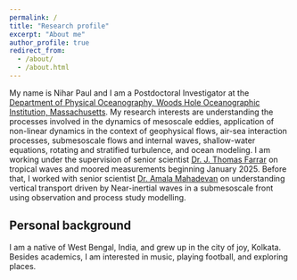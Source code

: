 ```yaml
---
permalink: /
title: "Research profile"
excerpt: "About me"
author_profile: true
redirect_from: 
  - /about/
  - /about.html
---
```

My name is Nihar Paul and I am a Postdoctoral Investigator at the [Department of Physical Oceanography, Woods Hole Oceanographic Institution, Massachusetts](https://www.whoi.edu/). My research interests are understanding the processes involved in the dynamics of mesoscale eddies, application of non-linear dynamics in the context of geophysical flows, air-sea interaction processes, submesoscale flows and internal waves, shallow-water equations, rotating and stratified turbulence, and ocean modeling. I am working under the supervision of senior scientist [Dr. J. Thomas Farrar](https://www2.whoi.edu/staff/jfarrar/) on tropical waves and moored measurements beginning January 2025. Before that, I worked with senior scientist [Dr. Amala Mahadevan](https://mahadevan.whoi.edu/) on understanding vertical transport driven by Near-inertial waves in a submesoscale front using observation and process study modelling.

Personal background
---

I am a native of West Bengal, India, and grew up in the city of joy, Kolkata. Besides academics, I am interested in music, playing football, and exploring places.

